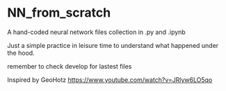 # NN_from_scratch
 A hand-coded neural network files collection in .py and .ipynb
 
 Just a simple practice in leisure time to understand what happened under the hood.
 
 remember to check develop for lastest files
 
 Inspired by GeoHotz https://www.youtube.com/watch?v=JRlyw6LO5qo
